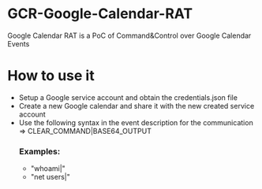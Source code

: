 # GCR-Google-Calendar-RAT
Google Calendar RAT is a PoC of Command&amp;Control over Google Calendar Events

# How to use it
- Setup a Google service account and obtain the credentials.json file
- Create a new Google calendar and share it with the new created service account
- Use the following syntax in the event description for the communication =>   CLEAR_COMMAND|BASE64_OUTPUT
  ### Examples:
  - "whoami|"
  - "net users|"

